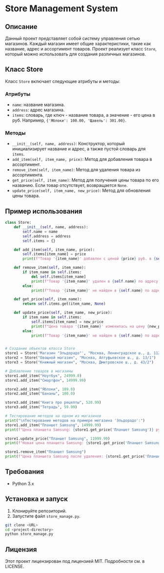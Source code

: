# Store Management System

## Описание

Данный проект представляет собой систему управления сетью магазинов. Каждый магазин имеет общие характеристики, такие как название, адрес и ассортимент товаров. Проект реализует класс `Store`, который можно использовать для создания различных магазинов.

## Класс Store

Класс `Store` включает следующие атрибуты и методы:

### Атрибуты

- `name`: название магазина.
- `address`: адрес магазина.
- `items`: словарь, где ключ - название товара, а значение - его цена в руб. Например, `{'Яблоки': 100.00, 'Щавель': 301.00}`.

### Методы

- `__init__(self, name, address)`: Конструктор, который инициализирует название и адрес, а также пустой словарь для `items`.
- `add_item(self, item_name, price)`: Метод для добавления товара в ассортимент.
- `remove_item(self, item_name)`: Метод для удаления товара из ассортимента.
- `get_price(self, item_name)`: Метод для получения цены товара по его названию. Если товар отсутствует, возвращается `None`.
- `update_price(self, item_name, new_price)`: Метод для обновления цены товара.

## Пример использования

```python
class Store:
    def __init__(self, name, address):
        self.name = name
        self.address = address
        self.items = {}

    def add_item(self, item_name, price):
        self.items[item_name] = price
        print(f"Товар '{item_name}' добавлен с ценой {price} руб. в {self.name} по адресу: {self.address}")

    def remove_item(self, item_name):
        if item_name in self.items:
            del self.items[item_name]
            print(f"Товар '{item_name}' удален в {self.name} по адресу: {self.address}")
        else:
            print(f"Товар '{item_name}' не найден в {self.name} по адресу: {self.address}")

    def get_price(self, item_name):
        return self.items.get(item_name, None)

    def update_price(self, item_name, new_price):
        if item_name in self.items:
            self.items[item_name] = new_price
            print(f"Цена товара '{item_name}' изменилась на цену {new_price} руб. в {self.name} по адресу: {self.address}")
        else:
            print(f"Товар '{item_name}' не найден в {self.name} по адресу: {self.address}")


# Создание объектов класса Store
store1 = Store('Магазин "Эльдорадо"', "Москва, Ленинградское ш., д. 112/1")
store2 = Store("Овощной магазин", "Москва, Алтуфьевское ш., д. 13/1")
store3 = Store("Книжный магазин", "Москва, Дмитровское ш., д. 43/2")

# Добавление товаров в магазины
store1.add_item("Ноутбук", 24999.0)
store1.add_item("Смартфон", 14999.99)

store2.add_item("Яблоки", 109.0)
store2.add_item("Бананы", 100.0)

store3.add_item("Книга про рецепты", 520.99)
store3.add_item("Тетрадь", 59.99)

# Тестирование методов на одном из магазинов
print("\nТестирование методов на примере мегазина 'Эльдорадо':")
store1.add_item("Планшет Samsung", 14999.99)
print(f"Цена планшета Samsung: {store1.get_price('Планшет Samsung')} руб.")

store1.update_price("Планшет Samsung", 11999.99)
print(f"Новая цена планшета Samsung: {store1.get_price('Планшет Samsung')} руб.")

store1.remove_item("Планшет Samsung")
print(f"Цена планшета Samsung после удаления: {store1.get_price('Планшет Samsung')} руб.")
```

## Требования

- Python 3.x

## Установка и запуск

1. Клонируйте репозиторий.
2. Запустите файл `store_manage.py`.

```bash
git clone <URL>
cd <project-directory>
python store_manage.py
```

## Лицензия

Этот проект лицензирован под лицензией MIT. Подробности см. в LICENSE.